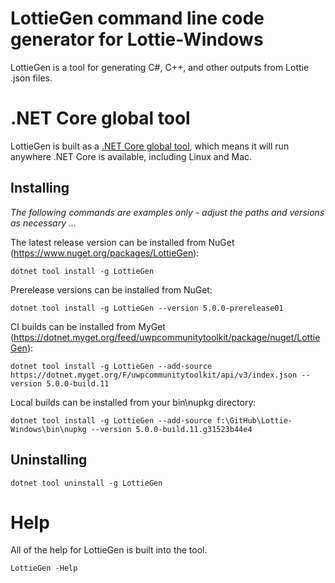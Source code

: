 # LottieGen command line code generator for Lottie-Windows

LottieGen is a tool for generating C#, C++, and other outputs from Lottie .json files.

# .NET Core global tool
LottieGen is built as a [.NET Core global tool](https://docs.microsoft.com/en-us/dotnet/core/tools/global-tools), which means it will run anywhere .NET Core is available, including Linux and Mac.

## Installing
*The following commands are examples only - adjust the paths and versions as necessary ...*

The latest release version can be installed from NuGet (https://www.nuget.org/packages/LottieGen):

    dotnet tool install -g LottieGen

Prerelease versions can be installed from NuGet:

    dotnet tool install -g LottieGen --version 5.0.0-prerelease01


CI builds can be installed from MyGet (https://dotnet.myget.org/feed/uwpcommunitytoolkit/package/nuget/LottieGen):

    dotnet tool install -g LottieGen --add-source https://dotnet.myget.org/F/uwpcommunitytoolkit/api/v3/index.json --version 5.0.0-build.11


Local builds can be installed from your bin\nupkg directory:

    dotnet tool install -g LottieGen --add-source f:\GitHub\Lottie-Windows\bin\nupkg --version 5.0.0-build.11.g31523b44e4

## Uninstalling
    dotnet tool uninstall -g LottieGen

# Help
All of the help for LottieGen is built into the tool.

    LottieGen -Help